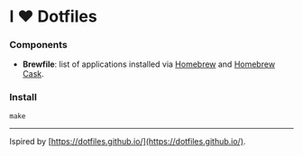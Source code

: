 # I ❤ Dotfiles

### Components
* **Brewfile**: list of applications installed via [Homebrew](http://brew.sh/) and [Homebrew Cask](https://caskroom.github.io/).

### Install
```
make
```
---

Ispired by [https://dotfiles.github.io/](https://dotfiles.github.io/).

